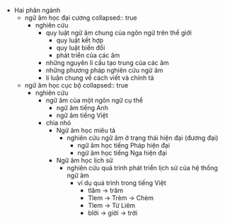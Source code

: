 - Hai phân ngành
	- ngữ âm học đại cương
	  collapsed:: true
		- nghiên cứu
			- quy luật ngữ âm chung của ngôn ngữ trên thế giới
				- quy luật kết hợp
				- quy luật biến đổi
				- phát triển của các âm
			- những nguyên lí cấu tạo trung của các âm
			- những phương pháp nghiên cứu ngữ âm
			- lí luận chung về cách viết và chính tả
	- ngữ âm học cục bộ
	  collapsed:: true
		- nghiên cứu
			- ngữ âm của một ngôn ngữ cụ thể
				- ngữ âm tiếng Anh
				- ngữ âm tiếng Việt
			- chia nhỏ
				- Ngữ âm học miêu tả
					- nghiên cứu ngữ âm ở trạng thái hiện đại (đương đại)
						- ngữ âm học tiếng Pháp hiện đại
						- ngữ âm học tiếng Nga hiện đại
				- Ngữ âm học lịch sử
					- nghiên cứu quá trình phát triển lịch sử của hệ thống ngữ âm
						- ví dụ quá trình trong tiếng Việt
							- tlăm -> trăm
							- Tlem -> Trèm -> Chèm
							- Tlem -> Từ Liêm
							- blời -> giời -> trời